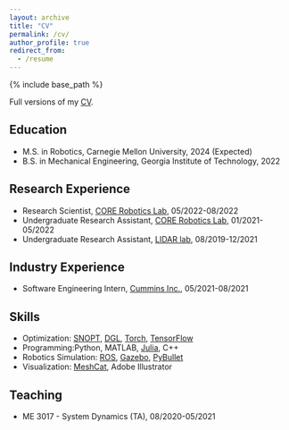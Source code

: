 ```yaml
---
layout: archive
title: "CV"
permalink: /cv/
author_profile: true
redirect_from:
  - /resume
---
```


{% include base_path %}

Full versions of my [CV](/docs/John_Zhang_Curriculum_Vitae.pdf). 

## Education
* M.S. in Robotics, Carnegie Mellon University, 2024 (Expected)
* B.S. in Mechanical Engineering, Georgia Institute of Technology, 2022

## Research Experience
* Research Scientist, [CORE Robotics Lab](https://core-robotics.gatech.edu/), 05/2022-08/2022
* Undergraduate Research Assistant, [CORE Robotics Lab](https://core-robotics.gatech.edu/), 01/2021-05/2022
* Undergraduate Research Assistant, [LIDAR lab](https://lab-idar.gatech.edu/), 08/2019-12/2021

## Industry Experience
* Software Engineering Intern, [Cummins Inc.](https://www.cummins.com/), 05/2021-08/2021
  
## Skills
* Optimization: [SNOPT](https://web.stanford.edu/group/SOL/snopt.htm), [DGL](https://www.dgl.ai/), [Torch](https://pytorch.org/), [TensorFlow](https://www.tensorflow.org/)
* Programming:Python, MATLAB, [Julia](https://julialang.org/), C++
* Robotics Simulation: [ROS](http://wiki.ros.org/), [Gazebo](https://gazebosim.org/home), [PyBullet](https://pybullet.org/wordpress/)
* Visualization: [MeshCat](https://juliahub.com/ui/Packages/MeshCat/CZdjb/0.14.2), Adobe Illustrator

## Teaching
* ME 3017 - System Dynamics (TA), 08/2020-05/2021 